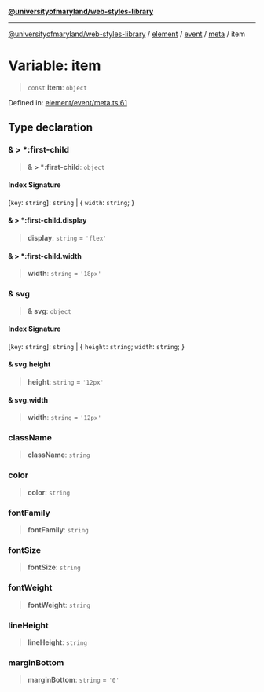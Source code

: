 [**@universityofmaryland/web-styles-library**](../../../../../../README.md)

***

[@universityofmaryland/web-styles-library](../../../../../../README.md) / [element](../../../../../README.md) / [event](../../../README.md) / [meta](../README.md) / item

# Variable: item

> `const` **item**: `object`

Defined in: [element/event/meta.ts:61](https://github.com/UMD-Digital/design-system/blob/7fa144f196ef5f0ef2b372670136735f5a5c9236/packages/styles/source/element/event/meta.ts#L61)

## Type declaration

### & \> \*:first-child

> **& \> \*:first-child**: `object`

#### Index Signature

\[`key`: `string`\]: `string` \| \{ `width`: `string`; \}

#### & \> \*:first-child.display

> **display**: `string` = `'flex'`

#### & \> \*:first-child.width

> **width**: `string` = `'18px'`

### & svg

> **& svg**: `object`

#### Index Signature

\[`key`: `string`\]: `string` \| \{ `height`: `string`; `width`: `string`; \}

#### & svg.height

> **height**: `string` = `'12px'`

#### & svg.width

> **width**: `string` = `'12px'`

### className

> **className**: `string`

### color

> **color**: `string`

### fontFamily

> **fontFamily**: `string`

### fontSize

> **fontSize**: `string`

### fontWeight

> **fontWeight**: `string`

### lineHeight

> **lineHeight**: `string`

### marginBottom

> **marginBottom**: `string` = `'0'`
